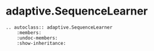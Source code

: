 # adaptive.SequenceLearner

```{eval-rst}
.. autoclass:: adaptive.SequenceLearner
    :members:
    :undoc-members:
    :show-inheritance:
```
